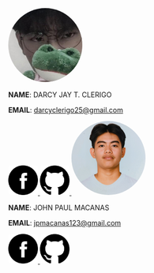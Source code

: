 

<img src="img/darcgit.jpg" alt="DARCY CLERIGO" width="150" style="border-radius:50%"> 

**NAME**: DARCY JAY T. CLERIGO


**EMAIL**: darcyclerigo25@gmail.com

<a href="https://www.facebook.com/share/16A5m5e3pM/" target="_blank">
  <img src="img/Facebook_black.png" alt="Facebook Icon" width="60" style="border-radius:10%">
</a>
<a href="https://github.com/darcykekw" target="_blank">
  <img src="img/Github_black.png" alt="Github Icon" width="60" style="border-radius:10%">
</a>

<img src="img/1000534991.png" alt="John Paul Macanas" width="150" style="border-radius:50%">

**NAME**: JOHN PAUL MACANAS


**EMAIL**: jpmacanas123@gmail.com

<a href="https://www.facebook.com/share/1EpVmtkms8/" target="_blank">
  <img src="img/Facebook_black.png" alt="Facebook Icon" width="60" style="border-radius:10%">
</a>
<a href="https://github.com/johnpaulmacanas" target="_blank">
  <img src="img/Github_black.png" alt="Github Icon" width="60" style="border-radius:10%">
</a>
